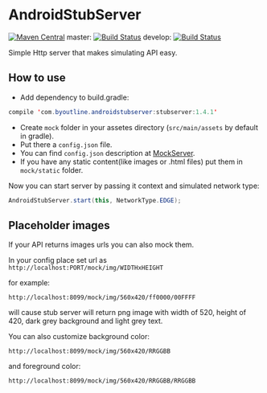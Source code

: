 AndroidStubServer
=================
[![Maven Central](https://maven-badges.herokuapp.com/maven-central/com.byoutline.androidstubserver/stubserver/badge.svg?style=flat)](http://mvnrepository.com/artifact/com.byoutline.androidstubserver/stubserver)
 master:  [![Build Status](https://travis-ci.org/byoutline/AndroidStubServer.svg?branch=master)](https://travis-ci.org/byoutline/AndroidStubServer)
 develop: [![Build Status](https://travis-ci.org/byoutline/AndroidStubServer.svg?branch=develop)](https://travis-ci.org/byoutline/AndroidStubServer)
 
Simple Http server that makes simulating API easy.

How to use
----------

* Add dependency to build.gradle:
```java
compile 'com.byoutline.androidstubserver:stubserver:1.4.1'
```
* Create ```mock``` folder in your assetes directory (```src/main/assets``` by default in gradle). 
* Put there a ```config.json``` file.
* You can find ```config.json``` description  at <a href="https://github.com/byoutline/MockServer">MockServer</a>.
* If you have any static content(like images or .html files) put them in ```mock/static``` folder.

Now you can start server by passing it context and simulated network type:
```java
AndroidStubServer.start(this, NetworkType.EDGE);
```

Placeholder images
------------------
If your API returns images urls you can also mock them.


In your config place set url as 
```http://localhost:PORT/mock/img/WIDTHxHEIGHT```

for example:

```http://localhost:8099/mock/img/560x420/ff0000/00FFFF```

will cause stub server will return png image with width of 520, height of 420, dark grey background and light grey text. 


You can also customize background color:

```http://localhost:8099/mock/img/560x420/RRGGBB```

and foreground color:

```http://localhost:8099/mock/img/560x420/RRGGBB/RRGGBB```
